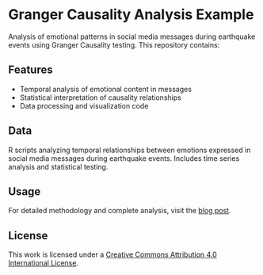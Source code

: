 # Granger Causality Analysis Example

Analysis of emotional patterns in social media messages during earthquake events using Granger Causality testing. This repository contains:

## Features
* Temporal analysis of emotional content in messages
* Statistical interpretation of causality relationships
* Data processing and visualization code

## Data
R scripts analyzing temporal relationships between emotions expressed in social media messages during earthquake events. Includes time series analysis and statistical testing.

## Usage
For detailed methodology and complete analysis, visit the [blog post](http://pablomflores.com/granger-causality).

## License
This work is licensed under a [Creative Commons Attribution 4.0 International License][cc-by].

[cc-by]: http://creativecommons.org/licenses/by/4.0/
[cc-by-shield]: https://img.shields.io/badge/License-CC%20BY%204.0-lightgrey.svg
